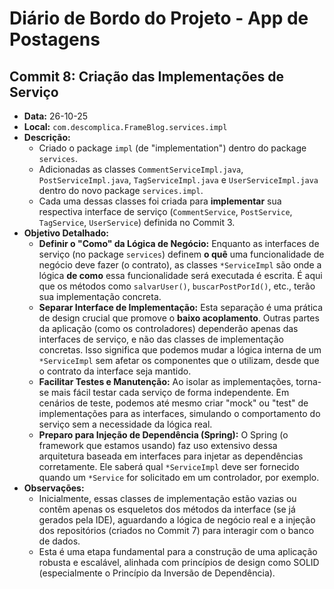 # Diário de Bordo do Projeto - App de Postagens

## Commit 8: Criação das Implementações de Serviço
- **Data:** 26-10-25
- **Local:** `com.descomplica.FrameBlog.services.impl`
- **Descrição:**
    - Criado o package `impl` (de "implementation") dentro do package `services`.
    - Adicionadas as classes `CommentServiceImpl.java`, `PostServiceImpl.java`, `TagServiceImpl.java` e `UserServiceImpl.java` dentro do novo package `services.impl`.
    - Cada uma dessas classes foi criada para **implementar** sua respectiva interface de serviço (`CommentService`, `PostService`, `TagService`, `UserService`) definida no Commit 3.
- **Objetivo Detalhado:**
    - **Definir o "Como" da Lógica de Negócio:** Enquanto as interfaces de serviço (no package `services`) definem **o quê** uma funcionalidade de negócio deve fazer (o contrato), as classes `*ServiceImpl` são onde a lógica **de como** essa funcionalidade será executada é escrita. É aqui que os métodos como `salvarUser()`, `buscarPostPorId()`, etc., terão sua implementação concreta.
    - **Separar Interface de Implementação:** Esta separação é uma prática de design crucial que promove o **baixo acoplamento**. Outras partes da aplicação (como os controladores) dependerão apenas das interfaces de serviço, e não das classes de implementação concretas. Isso significa que podemos mudar a lógica interna de um `*ServiceImpl` sem afetar os componentes que o utilizam, desde que o contrato da interface seja mantido.
    - **Facilitar Testes e Manutenção:** Ao isolar as implementações, torna-se mais fácil testar cada serviço de forma independente. Em cenários de teste, podemos até mesmo criar "mock" ou "test" de implementações para as interfaces, simulando o comportamento do serviço sem a necessidade da lógica real.
    - **Preparo para Injeção de Dependência (Spring):** O Spring (o framework que estamos usando) faz uso extensivo dessa arquitetura baseada em interfaces para injetar as dependências corretamente. Ele saberá qual `*ServiceImpl` deve ser fornecido quando um `*Service` for solicitado em um controlador, por exemplo.
- **Observações:**
    - Inicialmente, essas classes de implementação estão vazias ou contêm apenas os esqueletos dos métodos da interface (se já gerados pela IDE), aguardando a lógica de negócio real e a injeção dos repositórios (criados no Commit 7) para interagir com o banco de dados.
    - Esta é uma etapa fundamental para a construção de uma aplicação robusta e escalável, alinhada com princípios de design como SOLID (especialmente o Princípio da Inversão de Dependência).